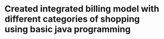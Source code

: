 # Created integrated  billing model with different categories of shopping using basic java programming
